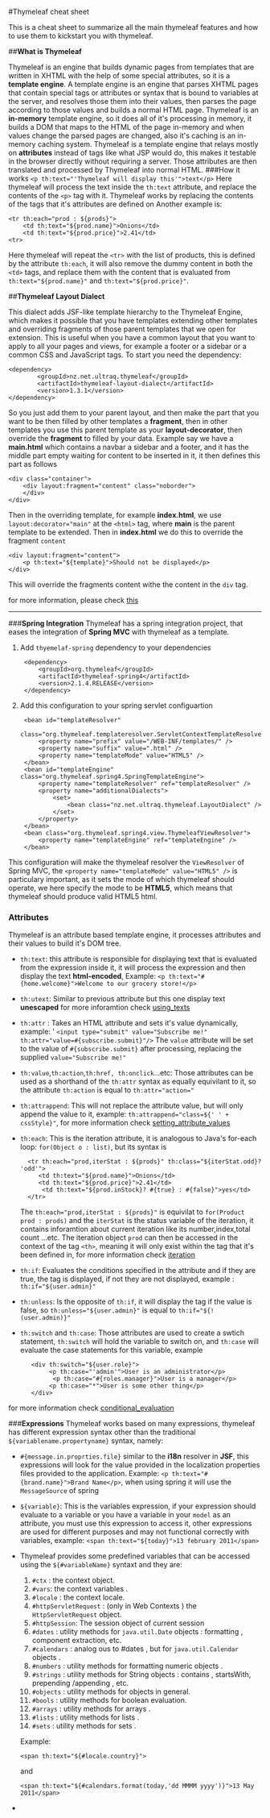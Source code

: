 #Thymeleaf cheat sheet

This is a cheat sheet to summarize all the main thymeleaf features and how to use them to kickstart you with thymeleaf.

##**What is Thymeleaf**


Thymeleaf is an engine that builds dynamic pages from templates that are written in XHTML with the help of some special attributes, so it is a **template engine**.
A template engine is an engine that parses XHTML pages that contain special tags or attributes or syntax that is bound to variables at the server, and resolves those them into their values, then parses the page according to those values and builds a normal HTML page.
Thymeleaf is an **in-memory** template engine, so it does all of it's processing in memory, it builds a DOM that maps to the HTML of the page in-memory and when values change the parsed pages are changed, also it's caching is an in-memory caching system.
Thymeleaf is a template engine that relays mostly on **attributes** instead of tags like what JSP would do, this makes it testable in the browser directly without requiring a server.
Those attributes are then translated and processed by Thymeleaf into normal HTML.
###How it works
`<p th:text="'Thymeleaf will display this'">text</p>`
Here thymeleaf will process the text inside the `th:text` attribute, and replace the contents of the `<p>` tag with it.
Thymeleaf works by replacing the contents of the tags that it's attributes are defined on
Another example is:

    <tr th:each="prod : ${prods}">
	    <td th:text="${prod.name}">Onions</td>
	    <td th:text="${prod.price}">2.41</td>
    <tr>
   Here thymeleaf will repeat the `<tr>` with the list of products, this is defined by the attribute `th:each`, it will also remove the dummy content in both the `<td>` tags, and replace them with the content that is evaluated from `th:text="${prod.name}"` and `th:text="${prod.price}"`.


##**Thymeleaf Layout Dialect**

This dialect adds JSF-like template hierarchy to the Thymeleaf Engine, which makes it possible that you have templates extending other templates and overriding fragments of those parent templates that we open for extension. This is useful when you have a common layout that you want to apply to all your pages and views, for example a footer or a sidebar or a common CSS and JavaScript tags. 
To start you need the dependency:

    <dependency>
			<groupId>nz.net.ultraq.thymeleaf</groupId>
			<artifactId>thymeleaf-layout-dialect</artifactId>
			<version>1.3.1</version>
	</dependency>

So you just add them to your parent layout, and then make the part that you want to be then filled by other templates a **fragment**, then in other templates you use this parent template as your **layout-decorator**, then override the **fragment** to filled by your data. 
Example say we have a **main.html** which contains a navbar a sidebar and a footer, and it has the middle part empty waiting for content to be inserted in it, it then defines this part as follows

    <div class="container">
		<div layout:fragment="content" class="noborder">
		</div>
	</div>

Then in the overriding template, for example **index.html**, we use `layout:decorator="main"` at the `<html>` tag, where **main** is the parent template to be extended.
Then in **index.html** we do this to override the fragment `content`

    <div layout:fragment="content">
		<p th:text="${template}">Should not be displayed</p>
	</div>
This will override the fragments content withe the content in the `div` tag.

for more information, please check [this](https://github.com/ultraq/thymeleaf-layout-dialect)

---------------------
###**Spring Integration**
Thymeleaf has a spring integration project, that eases the integration of **Spring MVC** with thymeleaf as a template.

1. Add `thyemelaf-spring` dependency to your dependencies

        <dependency>
			<groupId>org.thymeleaf</groupId>
			<artifactId>thymeleaf-spring4</artifactId>
			<version>2.1.4.RELEASE</version>
		</dependency>
2. Add this configuration to your spring servlet configuartion

        <bean id="templateResolver"
		class="org.thymeleaf.templateresolver.ServletContextTemplateResolver">
			<property name="prefix" value="/WEB-INF/templates/" />
			<property name="suffix" value=".html" />
			<property name="templateMode" value="HTML5" />
	    </bean>
	    <bean id="templateEngine" class="org.thymeleaf.spring4.SpringTemplateEngine">
			<property name="templateResolver" ref="templateResolver" />
			<property name="additionalDialects">
				<set>
					<bean class="nz.net.ultraq.thymeleaf.LayoutDialect" />
				</set>
			</property>
	    </bean>
	    <bean class="org.thymeleaf.spring4.view.ThymeleafViewResolver">
			<property name="templateEngine" ref="templateEngine" />
	    </bean>

This configuration will make the thymeleaf resolver the `ViewResolver` of Spring MVC, the `<property name="templateMode" value="HTML5" />` is particulary important, as it sets the mode of which thymeleaf should operate, we here specify the mode to be **HTML5**, which means that thymeleaf should produce valid HTML5 html.


### **Attributes**
Thymeleaf is an attribute based template engine, it processes attributes and their values to build it's DOM tree.

* `th:text`: this attribute is responsible for displaying text that is evaluated from the expression inside it, it will process the expression and then display the text **html-encoded**, 
Example:
`<p th:text="#{home.welcome}">Welcome to our grocery store!</p>`

* `th:utext`: Similar to previous attribute but this one display text **unescaped** for more inforamtion check [using_texts](http://www.thymeleaf.org/doc/tutorials/2.1/usingthymeleaf.html#using-texts)
* `th:attr` : Takes an HTML attribute and sets it's value dynamically, example: '
`<input type="submit" value="Subscribe me!" th:attr="value=#{subscribe.submit}"/>`
The `value` attribute will be set to the value of `#{subscribe.submit}` after processing, replacing the supplied `value="Subscribe me!"`
* `th:value`,`th:action`,`th:href, th:onclick`...etc: Those attributes can be used as a shorthand of the `th:attr` syntax as equally equivilant to it, so the attribute `th:action` is equal to `th:attr="action="` 
* `th:attrappend`: This will not replace the attribute value, but will only append the value to it, example: `th:attrappend="class=${' ' + cssStyle}"`, for more information check [setting_attribute_values](http://www.thymeleaf.org/doc/tutorials/2.1/usingthymeleaf.html#setting-attribute-values)
* `th:each`: This is the iteration attribute, it is analogous to Java's for-each loop: `for(Object o : list)`, but its syntax is 

        <tr th:each="prod,iterStat : ${prods}" th:class="${iterStat.odd}? 'odd'">
           <td th:text="${prod.name}">Onions</td>
           <td th:text="${prod.price}">2.41</td>
            <td th:text="${prod.inStock}? #{true} : #{false}">yes</td>
        </tr>
    The `th:each="prod,iterStat : ${prods}"` is equivilat to `for(Product prod : prods)` and the `iterStat` is the status variable of the iteration, it contains inforamtion about current iteration like its number,index,total count ...etc. 
    The iteration object `prod` can then be accessed in the context of the tag `<th>`, meaning it will only exist within the tag that it's been defined in, for more information check [iteration](http://www.thymeleaf.org/doc/tutorials/2.1/usingthymeleaf.html#iteration)
* `th:if`: Evaluates the conditions specified in the attribute and if they are true, the tag is displayed, if not they are not displayed, example : `th:if="${user.admin}"`
* `th:unless`: Is the opposite of `th:if`, it will display the tag if the value is false, so `th:unless="${user.admin}"` is equal to `th:if="${!(user.admin)}"`
* `th:switch` and `th:case`: Those attributes are used to create a swtich statement, `th:switch` will hold the variable to switch on, and `th:case` will evaluate the case statements for this variable, example

         <div th:switch="${user.role}">
	          <p th:case="'admin'">User is an administrator</p>
	           <p th:case="#{roles.manager}">User is a manager</p>
	          <p th:case="*">User is some other thing</p>
         </div>
for more information check [conditional_evaluation](http://www.thymeleaf.org/doc/tutorials/2.1/usingthymeleaf.html#conditional-evaluation)

###**Expressions**
Thymeleaf works based on many expressions, thymeleaf has different expression syntax other than the traditional `${variablename.propertyname}` syntax, namely:

* `#{message.in.proprties.file}` similar to the **i18n** resolver in **JSF**, this expressions will look for the value provided in the localization properties files provided to the application.
Example: `<p th:text="#{brand.name}">Brand Name</p>`, when using spring it will use the `MessageSource` of spring
* `${variable}`: This is the variables expression, if your expression should evaluate to a variable or you have a variable in your `model` as an attribute, you must use this expression to access it, other expressions are used for different purposes and may not functional correctly with variables, example:
`<span th:text="${today}">13 february 2011</span>`
* Thymeleaf provides some predefined variables that can be accessed using the `${#variableName}` syntaxt and they are:
  1. `#ctx` : the context object.
  2. `#vars`: the context variables .
  3. `#locale` : the context locale.
  4. `#httpServletRequest` : (only in Web Contexts ) the         				`HttpServletRequest` object.
  5. `#httpSession`: The session object of current session
  6. `#dates` : utility methods for `java.util.Date` objects : formatting , component extraction, etc.
  7. `#calendars` : analog ous to #dates , but for `java.util.Calendar` objects .
  8. `#numbers` : utility methods for formatting numeric objects .
  9. `#strings` : utility methods for String objects : contains , startsWith, prepending /appending , etc.
  10. `#objects` : utility methods for objects in general.
  11. `#bools` : utility methods for boolean evaluation.
  12. `#arrays` : utility methods for arrays .
  13. `#lists` : utility methods for lists .
  14. `#sets` : utility methods for sets .

  Example:
  
      <span th:text="${#locale.country}">
  and 
  
      <span th:text="${#calendars.format(today,'dd MMMM yyyy')}">13 May 2011</span>

* 
